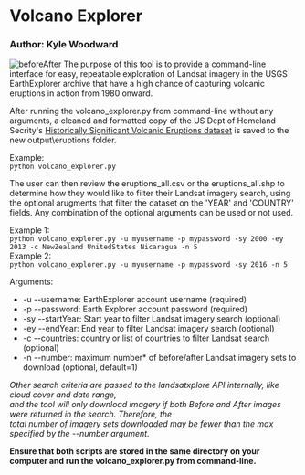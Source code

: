 # Volcano Explorer
### Author: Kyle Woodward
![beforeAfter](https://user-images.githubusercontent.com/51868526/113901822-3d5b8600-979d-11eb-8756-70e4eb304ec8.jpeg)
The purpose of this tool is to provide a command-line interface for easy, repeatable exploration of
Landsat imagery in the USGS EarthExplorer archive that have a high chance of capturing volcanic eruptions in action from 1980 onward.

After running the volcano_explorer.py from command-line without any arguments, a cleaned and formatted copy of 
the US Dept of Homeland Secrity's [Historically Significant Volcanic Eruptions dataset](https://hifld-geoplatform.opendata.arcgis.com/datasets/3ed5925b69db4374aec43a054b444214_6?geometry=-127.266%2C-88.438%2C127.266%2C88.438) is saved to the new output\eruptions folder.

Example:\
`python volcano_explorer.py`

The user can then review the eruptions_all.csv or the eruptions_all.shp to determine how they 
would like to filter their Landsat imagery search, using the optional arugments that filter the dataset on the 'YEAR'
and 'COUNTRY' fields. Any combination of the optional arguments can be used or not used.

Example 1:\
`python volcano_explorer.py -u myusername -p mypassword -sy 2000 -ey 2013 -c NewZealand UnitedStates Nicaragua -n 5`\
Example 2:\
`python volcano_explorer.py -u myusername -p mypassword -sy 2016 -n 5`

Arguments:
* -u --username: EarthExplorer account username (required)
* -p --password: Earth Explorer account password (required)
* -sy --startYear: Start year to filter Landsat imagery search (optional)
* -ey --endYear: End year to filter Landsat imagery search (optional)
* -c --countries: country or list of countries to filter Landsat search (optional)
* -n --number: maximum number* of before/after Landsat imagery sets to download (optional, default=1)


 _Other search criteria are passed to the landsatxplore API internally, like cloud cover and date range, \
 and the tool will only download imagery if both Before and After images were returned in the search. Therefore, the\
 total number of imagery sets downloaded may be fewer than the max specified by the --number argument._
    
**Ensure that both scripts are stored in the same directory on your computer and run the volcano_explorer.py from command-line.**

